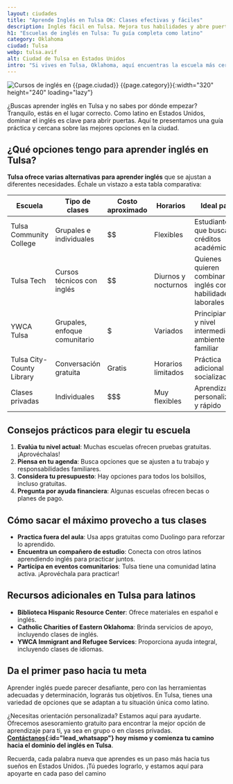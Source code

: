 ```yaml
---
layout: ciudades
title: "Aprende Inglés en Tulsa OK: Clases efectivas y fáciles"
description: Inglés fácil en Tulsa. Mejora tus habilidades y abre puertas. Descubre cómo en nuestro artículo y aprovecha esta oportunidad única.
h1: "Escuelas de inglés en Tulsa: Tu guía completa como latino"
category: Oklahoma
ciudad: Tulsa
webp: tulsa.avif
alt: Ciudad de Tulsa en Estados Unidos
intro: "Si vives en Tulsa, Oklahoma, aquí encuentras la escuela más cercana"
---
```

![Cursos de inglés en {{page.ciudad}} {{page.category}}]({{site.baseurl}}/img/{{page.webp}} "Clases inglés {{page.ciudad|capitalize}}"){:width="320" height="240" loading="lazy"}

¿Buscas aprender inglés en Tulsa y no sabes por dónde empezar? Tranquilo, estás en el lugar correcto. Como latino en Estados Unidos, dominar el inglés es clave para abrir puertas. Aquí te presentamos una guía práctica y cercana sobre las mejores opciones en la ciudad.

## ¿Qué opciones tengo para aprender inglés en Tulsa?

**Tulsa ofrece varias alternativas para aprender inglés** que se ajustan a diferentes necesidades. Échale un vistazo a esta tabla comparativa:

| Escuela | Tipo de clases | Costo aproximado | Horarios | Ideal para |
|---------|----------------|-------------------|----------|------------|
| Tulsa Community College | Grupales e individuales | $$ | Flexibles | Estudiantes que buscan créditos académicos |
| Tulsa Tech | Cursos técnicos con inglés | $$ | Diurnos y nocturnos | Quienes quieren combinar inglés con habilidades laborales |
| YWCA Tulsa | Grupales, enfoque comunitario | $ | Variados | Principiantes y nivel intermedio, ambiente familiar |
| Tulsa City-County Library | Conversación gratuita | Gratis | Horarios limitados | Práctica adicional y socialización |
| Clases privadas | Individuales | $$$ | Muy flexibles | Aprendizaje personalizado y rápido |

## Consejos prácticos para elegir tu escuela

1. **Evalúa tu nivel actual**: Muchas escuelas ofrecen pruebas gratuitas. ¡Aprovéchalas!
2. **Piensa en tu agenda**: Busca opciones que se ajusten a tu trabajo y responsabilidades familiares.
3. **Considera tu presupuesto**: Hay opciones para todos los bolsillos, incluso gratuitas.
4. **Pregunta por ayuda financiera**: Algunas escuelas ofrecen becas o planes de pago.

## Cómo sacar el máximo provecho a tus clases

- **Practica fuera del aula**: Usa apps gratuitas como Duolingo para reforzar lo aprendido.
- **Encuentra un compañero de estudio**: Conecta con otros latinos aprendiendo inglés para practicar juntos.
- **Participa en eventos comunitarios**: Tulsa tiene una comunidad latina activa. ¡Aprovéchala para practicar!

## Recursos adicionales en Tulsa para latinos

- **Biblioteca Hispanic Resource Center**: Ofrece materiales en español e inglés.
- **Catholic Charities of Eastern Oklahoma**: Brinda servicios de apoyo, incluyendo clases de inglés.
- **YWCA Immigrant and Refugee Services**: Proporciona ayuda integral, incluyendo clases de idiomas.

## Da el primer paso hacia tu meta

Aprender inglés puede parecer desafiante, pero con las herramientas adecuadas y determinación, lograrás tus objetivos. En Tulsa, tienes una variedad de opciones que se adaptan a tu situación única como latino.

¿Necesitas orientación personalizada? Estamos aquí para ayudarte. Ofrecemos asesoramiento gratuito para encontrar la mejor opción de aprendizaje para ti, ya sea en grupo o en clases privadas. **[Contáctanos](#){:id="lead_whatsapp"} hoy mismo y comienza tu camino hacia el dominio del inglés en Tulsa**.

Recuerda, cada palabra nueva que aprendes es un paso más hacia tus sueños en Estados Unidos. ¡Tú puedes lograrlo, y estamos aquí para apoyarte en cada paso del camino
